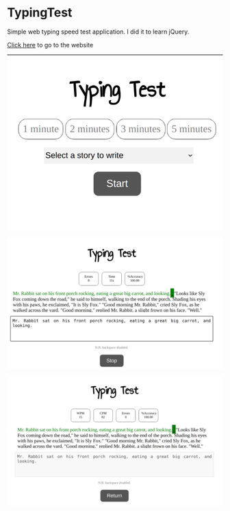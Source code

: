 # TypingTest

Simple web typing speed test application. I did it to learn jQuery. 

[Click here](http://ssohans.github.io/typingtest/) to go to the website

![](res/img/home.png)

![2](res/img/2.png)

![3](res/img/3.png)


